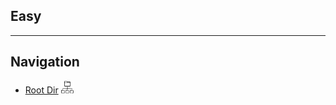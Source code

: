## Easy



***
## Navigation

- [Root Dir](Study_Notes_2024/Leetcode/Index.md) <img src="Assets/root.png" alt="Root Dir Folder" style="width:20px;height:20px;">